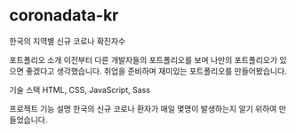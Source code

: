 # coronadata-kr
한국의 지역별 신규 코로나 확진자수

포트폴리오
소개
이전부터 다른 개발자들의 포트폴리오를 보며 나만의 포트폴리오가 있으면 좋겠다고 생각했습니다.
취업을 준비하며 재미있는 포트폴리오를 만들어봤습니다.

기술 스택
HTML, CSS, JavaScript, Sass

프로젝트 기능 설명
한국의 신규 코로나 환자가 매일 몇명이 발생하는지 알기 위하여 만들었습니다.


